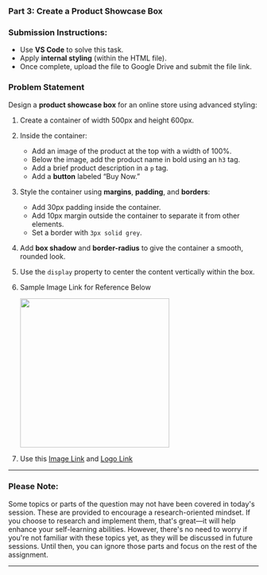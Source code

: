 ### Part 3: Create a Product Showcase Box

### Submission Instructions:

- Use **VS Code** to solve this task.
- Apply **internal styling** (within the HTML file).
- Once complete, upload the file to Google Drive and submit the file link.

### Problem Statement

Design a **product showcase box** for an online store using advanced styling:

1. Create a container of width 500px and height 600px.
2. Inside the container:
   - Add an image of the product at the top with a width of 100%.
   - Below the image, add the product name in bold using an `h3` tag.
   - Add a brief product description in a `p` tag.
   - Add a **button** labeled “Buy Now.”
3. Style the container using **margins**, **padding**, and **borders**:
   - Add 30px padding inside the container.
   - Add 10px margin outside the container to separate it from other elements.
   - Set a border with `3px solid grey`.
4. Add **box shadow** and **border-radius** to give the container a smooth, rounded look.
5. Use the `display` property to center the content vertically within the box.
6. Sample Image Link for Reference Below

   <img src="https://masai-course.s3.ap-south-1.amazonaws.com/editor/uploads/2024-10-24/Screenshot%202024-10-24%20144459_121802.png" width="300px" >

7. Use this [Image Link](https://rukminim2.flixcart.com/image/612/612/xif0q/smartwatch/w/x/h/-original-imahfa7xspmxemvj.jpeg) and [Logo Link](https://static-assets-web.flixcart.com/fk-p-linchpin-web/fk-cp-zion/img/fa_62673a.png)

---

### Please Note:

Some topics or parts of the question may not have been covered in today's session. These are provided to encourage a research-oriented mindset. If you choose to research and implement them, that's great—it will help enhance your self-learning abilities. However, there's no need to worry if you're not familiar with these topics yet, as they will be discussed in future sessions. Until then, you can ignore those parts and focus on the rest of the assignment.

---